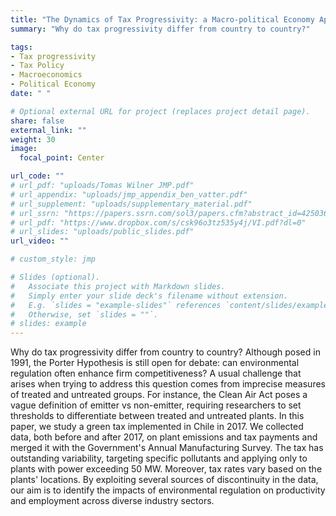 ```yaml
---
title: "The Dynamics of Tax Progressivity: a Macro-political Economy Approach"
summary: "Why do tax progressivity differ from country to country?"

tags:
- Tax progressivity
- Tax Policy
- Macroeconomics
- Political Economy
date: " "

# Optional external URL for project (replaces project detail page).
share: false
external_link: ""
weight: 30
image:
  focal_point: Center

url_code: ""
# url_pdf: "uploads/Tomas Wilner JMP.pdf"
# url_appendix: "uploads/jmp_appendix_ben_vatter.pdf"
# url_supplement: "uploads/supplementary_material.pdf"
# url_ssrn: "https://papers.ssrn.com/sol3/papers.cfm?abstract_id=4250361"
# url_pdf: "https://www.dropbox.com/s/csk96o3tz535y4j/VI.pdf?dl=0"
# url_slides: "uploads/public_slides.pdf"
url_video: ""

# custom_style: jmp

# Slides (optional).
#   Associate this project with Markdown slides.
#   Simply enter your slide deck's filename without extension.
#   E.g. `slides = "example-slides"` references `content/slides/example-slides.md`.
#   Otherwise, set `slides = ""`.
# slides: example
---
```


Why do tax progressivity differ from country to country? Although posed in 1991, the Porter Hypothesis is still open for debate: can environmental regulation often enhance firm competitiveness? A usual challenge that arises when trying to address this question comes from imprecise measures of treated and untreated groups. For instance, the Clean Air Act poses a vague definition of emitter vs non-emitter, requiring researchers to set thresholds to differentiate between treated and untreated plants. In this paper, we study a green tax implemented in Chile in 2017. We collected data, both before and after 2017, on plant emissions and tax payments and merged it with the Government's Annual Manufacturing Survey. The tax has outstanding variability, targeting specific pollutants and applying only to plants with power exceeding 50 MW. Moreover, tax rates vary based on the plants' locations. By exploiting several sources of discontinuity in the data, our aim is to identify the impacts of environmental regulation on productivity and employment across diverse industry sectors.

